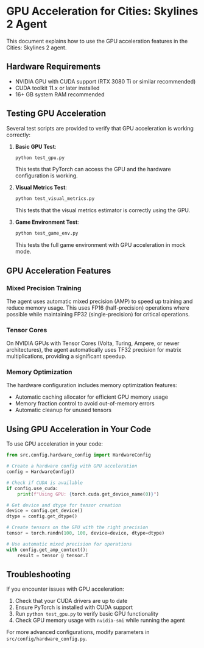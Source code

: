 # GPU Acceleration for Cities: Skylines 2 Agent

This document explains how to use the GPU acceleration features in the Cities: Skylines 2 agent.

## Hardware Requirements

- NVIDIA GPU with CUDA support (RTX 3080 Ti or similar recommended)
- CUDA toolkit 11.x or later installed
- 16+ GB system RAM recommended

## Testing GPU Acceleration

Several test scripts are provided to verify that GPU acceleration is working correctly:

1. **Basic GPU Test**:
   ```bash
   python test_gpu.py
   ```
   This tests that PyTorch can access the GPU and the hardware configuration is working.

2. **Visual Metrics Test**:
   ```bash
   python test_visual_metrics.py
   ```
   This tests that the visual metrics estimator is correctly using the GPU.

3. **Game Environment Test**:
   ```bash
   python test_game_env.py
   ```
   This tests the full game environment with GPU acceleration in mock mode.

## GPU Acceleration Features

### Mixed Precision Training

The agent uses automatic mixed precision (AMP) to speed up training and reduce memory usage. This uses FP16 (half-precision) operations where possible while maintaining FP32 (single-precision) for critical operations.

### Tensor Cores

On NVIDIA GPUs with Tensor Cores (Volta, Turing, Ampere, or newer architectures), the agent automatically uses TF32 precision for matrix multiplications, providing a significant speedup.

### Memory Optimization

The hardware configuration includes memory optimization features:
- Automatic caching allocator for efficient GPU memory usage
- Memory fraction control to avoid out-of-memory errors
- Automatic cleanup for unused tensors

## Using GPU Acceleration in Your Code

To use GPU acceleration in your code:

```python
from src.config.hardware_config import HardwareConfig

# Create a hardware config with GPU acceleration
config = HardwareConfig()

# Check if CUDA is available
if config.use_cuda:
    print(f"Using GPU: {torch.cuda.get_device_name(0)}")

# Get device and dtype for tensor creation
device = config.get_device()
dtype = config.get_dtype()

# Create tensors on the GPU with the right precision
tensor = torch.randn(100, 100, device=device, dtype=dtype)

# Use automatic mixed precision for operations
with config.get_amp_context():
    result = tensor @ tensor.T
```

## Troubleshooting

If you encounter issues with GPU acceleration:

1. Check that your CUDA drivers are up to date
2. Ensure PyTorch is installed with CUDA support
3. Run `python test_gpu.py` to verify basic GPU functionality
4. Check GPU memory usage with `nvidia-smi` while running the agent

For more advanced configurations, modify parameters in `src/config/hardware_config.py`. 